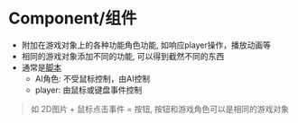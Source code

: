 # Component/组件

- 附加在游戏对象上的各种功能角色功能, 如响应player操作，播放动画等
- 相同的游戏对象添加不同的功能, 可以得到截然不同的东西
- 通常是[脚本](unity-script.md)
  - AI角色: 不受鼠标控制，由AI控制
  - player: 由鼠标或键盘事件控制

> 如 2D图片 + 鼠标点击事件 = 按钮, 按钮和游戏角色可以是相同的游戏对象